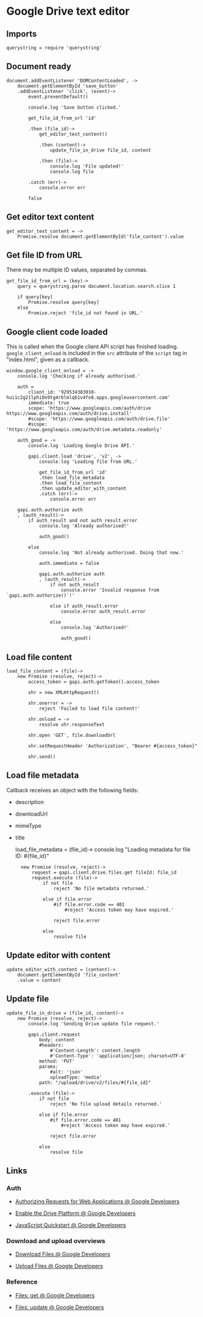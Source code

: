 # Google Drive text editor

## Imports

	querystring = require 'querystring'


## Document ready

	document.addEventListener 'DOMContentLoaded', ->
		document.getElementById 'save_button'
		.addEventListener 'click', (event)->
			event.preventDefault()

			console.log 'Save button clicked.'

			get_file_id_from_url 'id'

			.then (file_id)->
				get_editor_text_content()

				.then (content)->
					update_file_in_drive file_id, content

				.then (file)->
					console.log 'File updated!'
					console.log file

			.catch (err)->
				console.error err

			false


## Get editor text content

	get_editor_text_content = ->
		Promise.resolve document.getElementById('file_content').value


## Get file ID from URL

There may be multiple ID values, separated by commas.

	get_file_id_from_url = (key)->
		query = querystring.parse document.location.search.slice 1

		if query[key]
			Promise.resolve query[key]
		else
			Promise.reject 'file_id not found in URL.'


## Google client code loaded

This is called when the Google client API script has finished loading.
`google_client_onload` is included in the `src` attribute of the `script` tag in "index.html", given as a callback.

	window.google_client_onload = ->
		console.log 'Checking if already authorised.'

		auth =
			client_id: '929534383010-hui1c2g21lphi0o9tg4rblmlqb1v4fo8.apps.googleusercontent.com'
			immediate: true
			scope: 'https://www.googleapis.com/auth/drive https://www.googleapis.com/auth/drive.install'
			#scope: 'https://www.googleapis.com/auth/drive.file'
			#scope: 'https://www.googleapis.com/auth/drive.metadata.readonly'

		auth_good = ->
			console.log 'Loading Google Drive API.'

			gapi.client.load 'drive', 'v2', ->
				console.log 'Loading file from URL.'

				get_file_id_from_url 'id'
				.then load_file_metadata
				.then load_file_content
				.then update_editor_with_content
				.catch (err)->
					console.error err

		gapi.auth.authorize auth
		, (auth_result)->
			if auth_result and not auth_result.error
				console.log 'Already authorised!'

				auth_good()

			else
				console.log 'Not already authorised. Doing that now.'

				auth.immediate = false

				gapi.auth.authorize auth
				, (auth_result)->
					if not auth_result
						console.error 'Invalid response from `gapi.auth.authorize()`!'

					else if auth_result.error
						console.error auth_result.error

					else
						console.log 'Authorised!'

						auth_good()


## Load file content

	load_file_content = (file)->
		new Promise (resolve, reject)->
			access_token = gapi.auth.getToken().access_token

			xhr = new XMLHttpRequest()

			xhr.onerror = ->
				reject 'Failed to load file content!'

			xhr.onload = ->
				resolve xhr.responseText

			xhr.open 'GET', file.downloadUrl

			xhr.setRequestHeader 'Authorization', "Bearer #{access_token}"

			xhr.send()


## Load file metadata

Callback receives an object with the following fields:

- description

- downloadUrl

- mimeType

- title

	load_file_metadata = (file_id)->
		console.log "Loading metadata for file ID: #{file_id}"

		new Promise (resolve, reject)->
			request = gapi.client.drive.files.get fileId: file_id
			request.execute (file)->
				if not file
					reject 'No file metadata returned.'

				else if file.error
					#if file.error.code == 401
						#reject 'Access token may have expired.'

					reject file.error

				else
					resolve file


## Update editor with content

	update_editor_with_content = (content)->
		document.getElementById 'file_content'
		.value = content


## Update file

	update_file_in_drive = (file_id, content)->
		new Promise (resolve, reject)->
			console.log 'Sending Drive update file request.'

			gapi.client.request
				body: content
				#headers:
					#'Content-Length': content.length
					#'Content-Type': 'application/json; charset=UTF-8'
				method: 'PUT'
				params:
					#alt: 'json'
					uploadType: 'media'
				path: "/upload/drive/v2/files/#{file_id}"

			.execute (file)->
				if not file
					reject 'No file upload details returned.'

				else if file.error
					#if file.error.code == 401
						#reject 'Access token may have expired.'

					reject file.error

				else
					resolve file


## Links

### Auth

- [Authorizing Requests for Web Applications @ Google Developers](https://developers.google.com/drive/web/auth/web-client)

- [Enable the Drive Platform @ Google Developers](https://developers.google.com/drive/web/enable-sdk)

- [JavaScript Quickstart @ Google Developers](https://developers.google.com/drive/web/quickstart/js)


### Download and upload overviews

- [Download Files @ Google Developers](https://developers.google.com/drive/web/manage-downloads)

- [Upload Files @ Google Developers](https://developers.google.com/drive/web/manage-uploads)


### Reference

- [Files: get @ Google Developers](https://developers.google.com/drive/v2/reference/files/get)

- [Files: update @ Google Developers](https://developers.google.com/drive/v2/reference/files/update)
